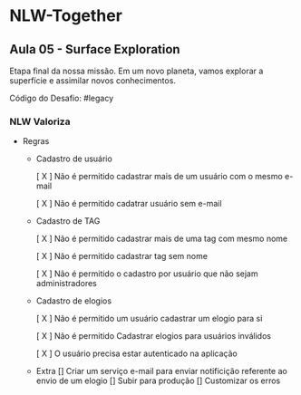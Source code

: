 # NLW-Together
## Aula 05 - Surface Exploration

Etapa final da nossa missão. Em um novo planeta, vamos explorar a superfície e assimilar novos conhecimentos.

Código do Desafio: #legacy

### NLW Valoriza

- Regras

    - Cadastro de usuário

        [ X ] Não é permitido cadastrar mais de um usuário com o mesmo e-mail

        [ X ] Não é permitido cadatrar usuário sem e-mail

    - Cadastro de TAG
        
        [ X ] Não é permitido cadastrar mais de uma tag com mesmo nome
        
        [ X ] Não é permitido cadastrar tag sem nome
        
        [ X ] Não é permitido o cadastro por usuário que não sejam administradores
        
    - Cadastro de elogios

        [ X ] Não é permitido um usuário cadastrar um elogio para si

        [ X ] Não é permitido Cadastrar elogios para usuários inválidos

        [ X ] O usuário precisa estar autenticado na aplicação
        
    - Extra
        [] Criar um serviço e-mail para enviar notificição referente ao envio de um elogio
        [] Subir para produção
        [] Customizar os erros
